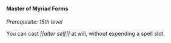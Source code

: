 #### Master of Myriad Forms

*Prerequisite: 15th level*

You can cast *[[alter self]]* at will, without expending a spell slot.
